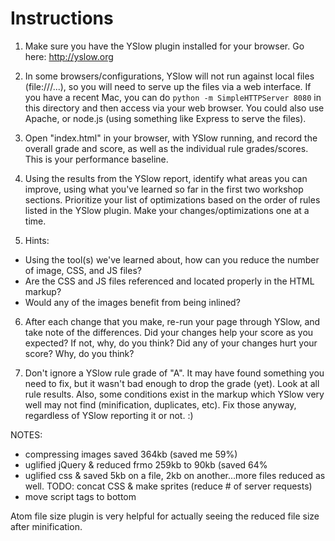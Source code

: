 # Instructions

1. Make sure you have the YSlow plugin installed for your browser. Go here: http://yslow.org

2. In some browsers/configurations, YSlow will not run against local files (file:///...), so you will need to serve up the files via a web interface. If you have a recent Mac, you can do `python -m SimpleHTTPServer 8080` in this directory and then access via your web browser. You could also use Apache, or node.js (using something like Express to serve the files).

3. Open "index.html" in your browser, with YSlow running, and record the overall grade and score, as well as the individual rule grades/scores. This is your performance baseline.

4. Using the results from the YSlow report, identify what areas you can improve, using what you've learned so far in the first two workshop sections. Prioritize your list of optimizations based on the order of rules listed in the YSlow plugin. Make your changes/optimizations one at a time.

5. Hints:
 * Using the tool(s) we've learned about, how can you reduce the number of image, CSS, and JS files?
 * Are the CSS and JS files referenced and located properly in the HTML markup?
 * Would any of the images benefit from being inlined?

6. After each change that you make, re-run your page through YSlow, and take note of the differences. Did your changes help your score as you expected? If not, why, do you think? Did any of your changes hurt your score? Why, do you think?

7. Don't ignore a YSlow rule grade of "A". It may have found something you need to fix, but it wasn't bad enough to drop the grade (yet). Look at all rule results. Also, some conditions exist in the markup which YSlow very well may not find (minification, duplicates, etc). Fix those anyway, regardless of YSlow reporting it or not. :)


NOTES:
- compressing images saved 364kb (saved me 59%)
- uglified jQuery & reduced frmo 259kb to 90kb (saved 64%
- uglified css & saved 5kb on a file, 2kb on another...more files reduced as well. TODO: concat CSS & make sprites (reduce # of server requests)
- move script tags to bottom

Atom file size plugin is very helpful for actually seeing the reduced file size after minification.
